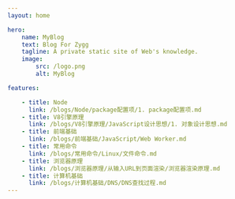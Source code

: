 ```yaml
---
layout: home

hero:
    name: MyBlog
    text: Blog For Zygg
    tagline: A private static site of Web's knowledge. 
    image:
        src: /logo.png
        alt: MyBlog

features:

    - title: Node
      link: /blogs/Node/package配置项/1. package配置项.md
    - title: V8引擎原理
      link: /blogs/V8引擎原理/JavaScript设计思想/1. 对象设计思想.md
    - title: 前端基础
      link: /blogs/前端基础/JavaScript/Web Worker.md
    - title: 常用命令
      link: /blogs/常用命令/Linux/文件命令.md
    - title: 浏览器原理
      link: /blogs/浏览器原理/从输入URL到页面渲染/浏览器渲染原理.md
    - title: 计算机基础
      link: /blogs/计算机基础/DNS/DNS查找过程.md
---
```

